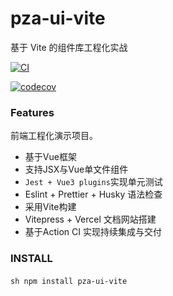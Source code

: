 # pza-ui-vite
基于 Vite 的组件库工程化实战

  <a href="https://github.com/panziang/pza-ui-vite/actions/workflows/main.yml"><img src="https://github.com/panziang/pza-ui-vite/actions/workflows/main.yml/badge.svg?branch=main" alt="CI" style="max-width: 100%;"></a>

[![codecov](https://codecov.io/gh/panziang/pza-ui-vite/branch/main/graph/badge.svg?token=S73HFO5WK6)](https://codecov.io/gh/panziang/pza-ui-vite)


### Features

前端工程化演示项目。
- 基于Vue框架
- 支持JSX与Vue单文件组件
- `Jest + Vue3 plugins`实现单元测试
- Eslint + Prettier + Husky 语法检查
- 采用Vite构建
- Vitepress + Vercel 文档网站搭建
- 基于Action CI 实现持续集成与交付

### INSTALL
​```sh
npm install pza-ui-vite
​```
